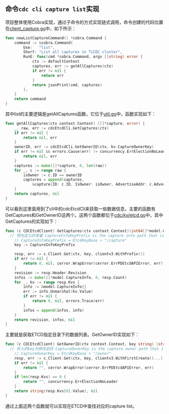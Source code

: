 ## 命令`cdc cli capture list`实现

项目整体使用Cobra实现，通过子命令的方式实现链式调用，命令创建的代码位置在[client_capture.go](https://github.com/pingcap/ticdc/blob/master/cmd/client_capture.go)中，如下所示：

```go
func newListCaptureCommand() *cobra.Command {
	command := &cobra.Command{
		Use:   "list",
		Short: "List all captures in TiCDC cluster",
		RunE: func(cmd *cobra.Command, args []string) error {
			ctx := defaultContext
			captures, err := getAllCaptures(ctx)
			if err != nil {
				return err
			}
			return jsonPrint(cmd, captures)
		},
	}
	return command
}
```

其中list的主要逻辑是getAllCaptures函数，它位于[util.go](https://github.com/pingcap/ticdc/blob/master/cmd/util.go)中，函数实现如下：

```go
func getAllCaptures(ctx context.Context) ([]*capture, error) {
	_, raw, err := cdcEtcdCli.GetCaptures(ctx)
	if err != nil {
		return nil, err
	}
	ownerID, err := cdcEtcdCli.GetOwnerID(ctx, kv.CaptureOwnerKey)
	if err != nil && errors.Cause(err) != concurrency.ErrElectionNoLeader {
		return nil, err
	}
	captures := make([]*capture, 0, len(raw))
	for _, c := range raw {
		isOwner := c.ID == ownerID
		captures = append(captures,
			&capture{ID: c.ID, IsOwner: isOwner, AdvertiseAddr: c.AdvertiseAddr})
	}
	return captures, nil
}
```

可以看到这里面用到了cli中的cdcEtcdCli来获取一些数据信息，主要的函数有GetCaptures和GetOwnerID这两个。这两个函数都位于[cdc/kv/etcd.go](https://github.com/pingcap/ticdc/blob/master/cdc/kv/etcd.go)中，其中GetCaptures的实现如下：

```go
func (c CDCEtcdClient) GetCaptures(ctx context.Context)(int64[]*model.CaptureInfo, error) {
  // 预先定义的常量 CaptureInfoKeyPrefix is the capture info path that is saved to etcd
	// CaptureInfoKeyPrefix = EtcdKeyBase + "/capture"
	key := CaptureInfoKeyPrefix

	resp, err := c.Client.Get(ctx, key, clientv3.WithPrefix())
	if err != nil {
		return 0, nil, cerror.WrapError(cerror.ErrPDEtcdAPIError, err)
	}
	revision := resp.Header.Revision
	infos := make([]*model.CaptureInfo, 0, resp.Count)
	for _, kv := range resp.Kvs {
		info := &model.CaptureInfo{}
		err := info.Unmarshal(kv.Value)
		if err != nil {
			return 0, nil, errors.Trace(err)
		}
		infos = append(infos, info)
	}
	return revision, infos, nil
}
```

主要就是获取ETCD指定目录下的数据列表。GetOwnerID实现如下：

```go
func (c CDCEtcdClient) GetOwnerID(ctx context.Context, key string) (string, error) {
  // 传入的key为预先定的 CaptureOwnerKey is the capture owner path that is saved to etcd
	// CaptureOwnerKey = EtcdKeyBase + "/owner"
	resp, err := c.Client.Get(ctx, key, clientv3.WithFirstCreate()...)
	if err != nil {
		return "", cerror.WrapError(cerror.ErrPDEtcdAPIError, err)
	}
	if len(resp.Kvs) == 0 {
		return "", concurrency.ErrElectionNoLeader
	}
	return string(resp.Kvs[0].Value), nil
}
```

通过上面这两个函数就可以实现在ETCD中查找对应的capture list。

